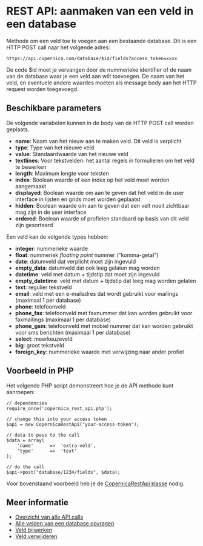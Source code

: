 # REST API: aanmaken van een veld in een database

Methode om een veld toe te voegen aan een bestaande database. Dit is een HTTP 
POST call naar het volgende adres:

`https://api.copernica.com/database/$id/fields?access_token=xxxx`

De code $id moet je vervangen door de nummerieke identifier of de naam van de 
database waar je een veld aan wilt toevoegen. De naam van het veld, en eventuele
andere waardes moeten als message body aan het HTTP request worden toegevoegd.

## Beschikbare parameters

De volgende variabelen kunnen in de body van de HTTP POST call worden geplaats.

* **name**: Naam van het nieuw aan te maken veld. Dit veld is verplicht
* **type**: Type van het nieuwe veld
* **value**: Standaardwaarde van het nieuwe veld
* **textlines**: Voor tekstvelden: het aantal regels in formulieren om het veld te bewerken
* **length**: Maximum lengte voor teksten
* **index**: Boolean waarde of een index op het veld moet worden aangemaakt
* **displayed**: Boolean waarde om aan te geven dat het veld in de user interface in lijsten en grids moet worden geplaatst
* **hidden**: Boolean waarde om aan te geven dat een velt nooit zichtbaar mag zijn in de user interface
* **ordered**: Boolean waarde of profielen standaard op basis van dit veld zijn gesorteerd

Een veld kan de volgende types hebben:

* **integer**: nummerieke waarde
* **float**: nummeriek *floating point* nummer ("komma-getal")
* **date**: datumveld dat verplicht moet zijn ingevuld
* **empty_data**: datumveld dat ook leeg gelaten mag worden
* **datetime**: veld met datum + tijdstip dat moet zijn ingevuld
* **empty_datetime**: veld met datum + tijdstip dat leeg mag worden gelaten
* **text**: regulier tekstveld
* **email**: veld met een e-mailadres dat wordt gebruikt voor mailings (maximaal 1 per database)
* **phone**: telefoonveld
* **phone_fax**: telefoonveld met faxnummer dat kan worden gebruikt voor faxmailings (maximaal 1 per database)
* **phone_gsm**: telefoonveld met mobiel nummer dat kan worden gebruikt voor sms berichten (maximaal 1 per database)
* **select**: meerkeuzeveld
* **big**: groot tekstveld
* **foreign_key**: nummerieke waarde met verwijzing naar ander profiel

## Voorbeeld in PHP

Het volgende PHP script demonstreert hoe je de API methode kunt aanroepen:

    // dependencies
    require_once('copernica_rest_api.php');
    
    // change this into your access token
    $api = new CopernicaRestApi("your-access-token");

    // data to pass to the call
    $data = array(
        'name'      =>  'extra-veld',
        'type'      =>  'text'
    );
    
    // do the call
    $api->post("database/1234/fields", $data);

Voor bovenstaand voorbeeld heb je de [CopernicaRestApi klasse](rest-php) nodig.
    

## Meer informatie

* [Overzicht van alle API calls](rest-reference)
* [Alle velden van een database opvragen](rest-get-database-fields)
* [Veld bijwerken](rest-put-database-field)
* [Veld verwijderen](rest-delete-database-field)
